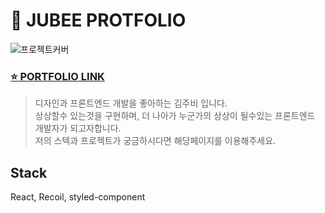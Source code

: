 # 💜 JUBEE PROTFOLIO

![프로젝트커버](https://github.com/mscojl24/portfolio-jubee/assets/119921683/3b506fbc-ae93-4e03-9eb9-7ee2152cba09)


### [⭐  PORTFOLIO LINK](https://mscojl24.github.io/portfolio-jubee/)
> 디자인과 프론트엔드 개발을 좋아하는 김주비 입니다. <br/>상상할수 있는것을 구현하며, 더 나아가 누군가의 상상이 될수있는 프론트엔드 개발자가 되고자합니다. <br/>저의 스텍과 프로젝트가 궁금하시다면 해당페이지를 이용해주세요.


## Stack

React, Recoil, styled-component


